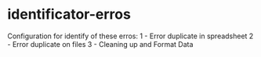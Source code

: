 # identificator-erros

Configuration for identify of these erros:
1 - Error duplicate in spreadsheet
2 - Error duplicate on files
3 - Cleaning up and Format Data
